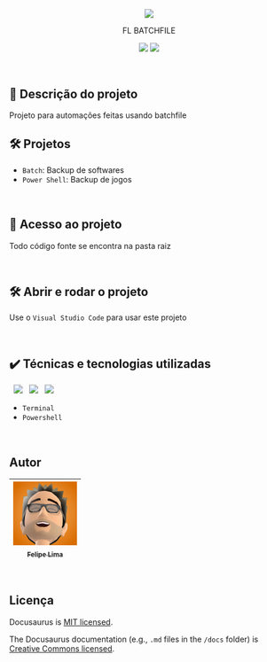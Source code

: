 <p align="center"><img src="https://upload.wikimedia.org/wikipedia/commons/f/f9/Windows_Terminal_Logo.png" width="170" align="center"></p>
<p align="center">FL BATCHFILE</p>
<p align="center">
<img src="https://img.shields.io/badge/STATUS-EM%20DESENVOLVIMENTO-c2c2c2">
<img src="https://img.shields.io/badge/PROJECT%20VERSION-1.0.0-757575">
</p>

<BR>

## 📃 Descrição do projeto

<p align="justify">
 Projeto para automações feitas usando batchfile



<BR>

## 🛠️ Projetos

- `Batch`: Backup de softwares
- `Power Shell`: Backup de jogos

<BR>

## 📁 Acesso ao projeto

Todo código fonte se encontra na pasta raiz

<BR>

## 🛠️ Abrir e rodar o projeto

Use o ``Visual Studio Code`` para usar este projeto

<BR>

## ✔️ Técnicas e tecnologias utilizadas

<p align="justify">
&nbsp;&nbsp;<img width="90" src="https://cdn.jsdelivr.net/gh/devicons/devicon/icons/git/git-original.svg">
&nbsp;&nbsp;<img width="90"  src="https://upload.wikimedia.org/wikipedia/commons/f/f9/Windows_Terminal_Logo.png">
&nbsp;&nbsp;<img width="90" src="https://cdn.jsdelivr.net/gh/devicons/devicon/icons/vscode/vscode-original.svg">
</p>

- ``Terminal``
- ``Powershell``

<BR>

## Autor

| [<img src="https://github.com/felip3fl/felip3fl/blob/main/Material/Nick/nick1.jpg?raw=true" width=115><br><sub>Felipe Lima</sub>](https://github.com/felip3fl) | 
| :---: 
  
<BR>
  
## Licença

Docusaurus is [MIT licensed](./LICENSE).

The Docusaurus documentation (e.g., `.md` files in the `/docs` folder) is [Creative Commons licensed](./LICENSE-docs).
